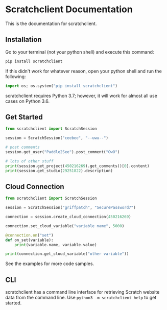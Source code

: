 # Scratchclient Documentation

This is the documentation for scratchclient.

## Installation

Go to your terminal (not your python shell) and execute this command:
```bash
pip install scratchclient
```

If this didn't work for whatever reason, open your python shell and run the following:
```python
import os; os.system("pip install scratchclient")
```

scratchclient requires Python 3.7; however, it will work for almost all use cases on Python 3.6.

## Get Started
```python
from scratchclient import ScratchSession

session = ScratchSession("ceebee", "--uwu--")

# post comments
session.get_user("Paddle2See").post_comment("OwO")

# lots of other stuff
print(session.get_project(450216269).get_comments()[0].content)
print(session.get_studio(29251822).description)
```

## Cloud Connection
```python
from scratchclient import ScratchSession

session = ScratchSession("griffpatch", "SecurePassword7")

connection = session.create_cloud_connection(450216269)

connection.set_cloud_variable("variable name", 5000)

@connection.on("set")
def on_set(variable):
    print(variable.name, variable.value)

print(connection.get_cloud_variable("other variable"))
```

See the examples for more code samples.

## CLI

scratchclient has a command line interface for retrieving Scratch website data from the command line. Use `python3 -m scratchclient help` to get started.